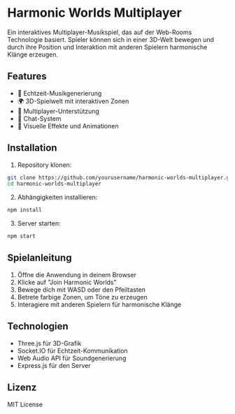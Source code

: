# Harmonic Worlds Multiplayer

Ein interaktives Multiplayer-Musikspiel, das auf der Web-Rooms Technologie basiert. Spieler können sich in einer 3D-Welt bewegen und durch ihre Position und Interaktion mit anderen Spielern harmonische Klänge erzeugen.

## Features

- 🎵 Echtzeit-Musikgenerierung
- 🌍 3D-Spielwelt mit interaktiven Zonen
- 👥 Multiplayer-Unterstützung
- 💬 Chat-System
- 🎨 Visuelle Effekte und Animationen

## Installation

1. Repository klonen:
```bash
git clone https://github.com/yourusername/harmonic-worlds-multiplayer.git
cd harmonic-worlds-multiplayer
```

2. Abhängigkeiten installieren:
```bash
npm install
```

3. Server starten:
```bash
npm start
```

## Spielanleitung

1. Öffne die Anwendung in deinem Browser
2. Klicke auf "Join Harmonic Worlds"
3. Bewege dich mit WASD oder den Pfeiltasten
4. Betrete farbige Zonen, um Töne zu erzeugen
5. Interagiere mit anderen Spielern für harmonische Klänge

## Technologien

- Three.js für 3D-Grafik
- Socket.IO für Echtzeit-Kommunikation
- Web Audio API für Soundgenerierung
- Express.js für den Server

## Lizenz

MIT License 